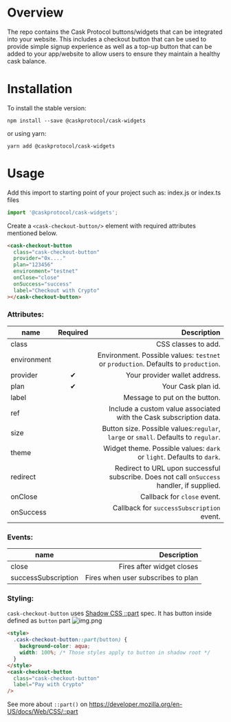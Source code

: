 # Overview

The repo contains the Cask Protocol buttons/widgets that can be integrated into your website. This includes a
checkout button that can be used to provide simple signup experience as well as a top-up button that can be added
to your app/website to allow users to ensure they maintain a healthy cask balance.

# Installation

To install the stable version:

```
npm install --save @caskprotocol/cask-widgets
```

or using yarn:

```
yarn add @caskprotocol/cask-widgets
```

# Usage

Add this import to starting point of your project such as: index.js or index.ts files

```ts
import '@caskprotocol/cask-widgets';
```

Create a `<cask-checkout-button/>` element with required attributes mentioned below.

```html
<cask-checkout-button
  class="cask-checkout-button"
  provider="0x...."
  plan="123456"
  environment="testnet"
  onClose="close"
  onSuccess="success"
  label="Checkout with Crypto"
></cask-checkout-button>
```

### Attributes:

| name        | Required |                                                                                  Description |
|-------------|:--------:|---------------------------------------------------------------------------------------------:|
| class       |          |                                                                          CSS classes to add. |
| environment |          |           Environment. Possible values: `testnet` or `production`. Defaults to `production`. |
| provider    |    ✔     |                                                                Your provider wallet address. |
| plan        |    ✔     |                                                                           Your Cask plan id. |
| label       |          |                                                                Message to put on the button. |
| ref         |          |                           Include a custom value associated with the Cask subscription data. |
| size        |          |           Button size. Possible values:`regular`, `large` or `small`. Defaults to `regular`. |
| theme       |          |                        Widget theme. Possible values: `dark` or `light`. Defaults to `dark`. |
| redirect    |          |   Redirect to URL upon successful subscribe. Does not call `onSuccess` handler, if supplied. |
| onClose     |          |                                                                  Callback for `close` event. |
| onSuccess   |          |                                                    Callback for `successSubscription` event. |

### Events:

| name                |                        Description |
| ------------------- | ---------------------------------: |
| close               |          Fires after widget closes |
| successSubscription | Fires when user subscribes to plan |


### Styling:

`cask-checkout-button` uses [Shadow CSS ::part](https://github.com/fergald/docs/blob/master/explainers/css-shadow-parts-1.md) spec. It has button inside defined as `button` part
![img.png](docs/button_part.png)

```html
<style>
  .cask-checkout-button::part(button) {
    background-color: aqua;
    width: 100%; /* Those styles apply to button in shadow root */
  }
</style>
<cask-checkout-button
  class="cask-checkout-button"
  label="Pay with Crypto"
/>
```

See more about `::part()` on https://developer.mozilla.org/en-US/docs/Web/CSS/::part
